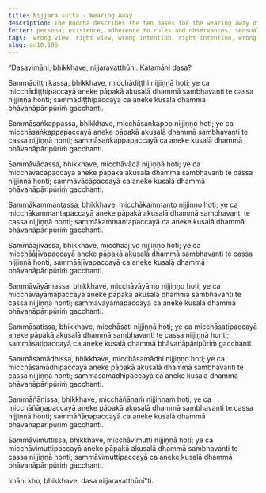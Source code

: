 ```yaml
---
title: Nijjara sutta - Wearing Away
description: The Buddha describes the ten bases for the wearing away of the multitude harmful, unwholesome qualities, and for the development of multitude wholesome qualities.
fetter: personal existence, adherence to rules and observances, sensual desire, ill-will, doubt, conceit, restlessness and worry, ignorance
tags:  wrong view, right view, wrong intention, right intention, wrong speech, right speech, wrong action, right action, wrong livelihood, right livelihood, wrong effort, right effort, wrong mindfulness, right mindfulness, wrong collectedness, right collectedness, wrong wisdom, right wisdom, false liberation, true liberation, an, an10
slug: an10.106
---
```


“Dasayimāni, bhikkhave, nijjaravatthūni. Katamāni dasa?

Sammādiṭṭhikassa, bhikkhave, micchādiṭṭhi nijjiṇṇā hoti; ye ca micchādiṭṭhipaccayā aneke pāpakā akusalā dhammā sambhavanti te cassa nijjiṇṇā honti; sammādiṭṭhipaccayā ca aneke kusalā dhammā bhāvanāpāripūriṁ gacchanti.

Sammāsaṅkappassa, bhikkhave, micchāsaṅkappo nijjiṇṇo hoti; ye ca micchāsaṅkappapaccayā aneke pāpakā akusalā dhammā sambhavanti te cassa nijjiṇṇā honti; sammāsaṅkappapaccayā ca aneke kusalā dhammā bhāvanāpāripūriṁ gacchanti.

Sammāvācassa, bhikkhave, micchāvācā nijjiṇṇā hoti; ye ca micchāvācāpaccayā aneke pāpakā akusalā dhammā sambhavanti te cassa nijjiṇṇā honti; sammāvācāpaccayā ca aneke kusalā dhammā bhāvanāpāripūriṁ gacchanti.

Sammākammantassa, bhikkhave, micchākammanto nijjiṇṇo hoti; ye ca micchākammantapaccayā aneke pāpakā akusalā dhammā sambhavanti te cassa nijjiṇṇā honti; sammākammantapaccayā ca aneke kusalā dhammā bhāvanāpāripūriṁ gacchanti.

Sammāājīvassa, bhikkhave, micchāājīvo nijjiṇṇo hoti; ye ca micchāājīvapaccayā aneke pāpakā akusalā dhammā sambhavanti te cassa nijjiṇṇā honti; sammāājīvapaccayā ca aneke kusalā dhammā bhāvanāpāripūriṁ gacchanti.

Sammāvāyāmassa, bhikkhave, micchāvāyāmo nijjiṇṇo hoti; ye ca micchāvāyāmapaccayā aneke pāpakā akusalā dhammā sambhavanti te cassa nijjiṇṇā honti; sammāvāyāmapaccayā ca aneke kusalā dhammā bhāvanāpāripūriṁ gacchanti.

Sammāsatissa, bhikkhave, micchāsati nijjiṇṇā hoti; ye ca micchāsatipaccayā aneke pāpakā akusalā dhammā sambhavanti te cassa nijjiṇṇā honti; sammāsatipaccayā ca aneke kusalā dhammā bhāvanāpāripūriṁ gacchanti.

Sammāsamādhissa, bhikkhave, micchāsamādhi nijjiṇṇo hoti; ye ca micchāsamādhipaccayā aneke pāpakā akusalā dhammā sambhavanti te cassa nijjiṇṇā honti; sammāsamādhipaccayā ca aneke kusalā dhammā bhāvanāpāripūriṁ gacchanti.

Sammāñāṇissa, bhikkhave, micchāñāṇaṁ nijjiṇṇaṁ hoti; ye ca micchāñāṇapaccayā aneke pāpakā akusalā dhammā sambhavanti te cassa nijjiṇṇā honti; sammāñāṇapaccayā ca aneke kusalā dhammā bhāvanāpāripūriṁ gacchanti.

Sammāvimuttissa, bhikkhave, micchāvimutti nijjiṇṇā hoti; ye ca micchāvimuttipaccayā aneke pāpakā akusalā dhammā sambhavanti te cassa nijjiṇṇā honti; sammāvimuttipaccayā ca aneke kusalā dhammā bhāvanāpāripūriṁ gacchanti.

Imāni kho, bhikkhave, dasa nijjaravatthūnī”ti.